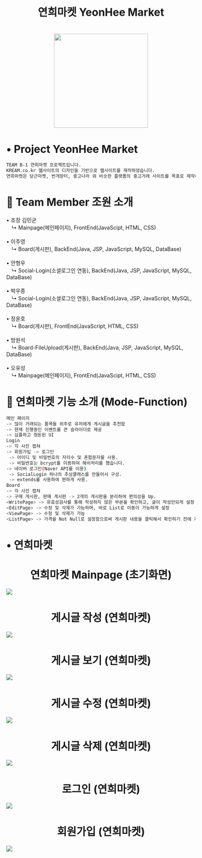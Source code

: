 <h1 align="center"> 연희마켓 YeonHee Market </h1>
<h1 align="center"> <img src="https://user-images.githubusercontent.com/86515946/144834647-f880f7ee-8035-43bb-ae3b-931bedcda581.png" width="250px" > </h1>

# • Project YeonHee Market 
```sh
TEAM B-1 연희마켓 프로젝트입니다.
KREAM.co.kr 웹사이트의 디자인을 기반으로 웹사이트를 제작하였습니다.
연희마켓은 당근마켓, 번개장터, 중고나라 와 비슷한 플랫폼의 중고거래 사이트를 목표로 제작하였습니다.
```

# 🔔 Team Member 조원 소개
• 조장 김민균 <br>
　↳ Mainpage(메인페이지), FrontEnd(JavaScipt, HTML, CSS)<br>
 <br>
• 이주영 <br>
　↳ Board(게시판), BackEnd(Java, JSP, JavaScript, MySQL, DataBase)<br>
 <br>
• 안형우 <br>
　↳ Social-Login(소셜로그인 연동), BackEnd(Java, JSP, JavaScript, MySQL, DataBase)<br>
 <br>
• 박우종 <br>
　↳ Social-Login(소셜로그인 연동), BackEnd(Java, JSP, JavaScript, MySQL, DataBase)<br>
 <br>
• 정윤호 <br>
　↳ Board(게시판), FrontEnd(JavaScript, HTML, CSS)<br>
 <br>
• 방원석 <br>
　↳ Board-FileUpload(게시판), BackEnd(Java, JSP, JavaScript, MySQL, DataBase)<br>
 <br>
• 오유성 <br>
　↳ Mainpage(메인페이지), FrontEnd(JavaScipt, HTML, CSS)
 
# 📎 연희마켓 기능 소개 (Mode-Function)
```sh
메인 페이지
-> 많이 거래되는 품목들 위주로 유저에게 게시글을 추천함 
-> 현재 진행중인 이벤트를 큰 슬라이더로 제공
-> 심플하고 정돈된 UI 
Login
-> 각 사진 캡쳐 
-> 회원가입 -> 로그인
 -> 아이디 및 비밀번호의 자리수 및 혼합문자를 사용.
 -> 비밀번호는 bcrypt를 이용하여 해쉬처리를 했습니다.
-> 네이버 로그인(Naver API를 이용)
 -> SocialLogin 하나의 추상클래스를 만들어서 구성.
 -> extends를 사용하여 편하게 사용.
Board
-> 각 사진 캡쳐 
-> 구매 게시판, 판매 게시판 -> 2개의 게시판을 분리하여 편의성을 Up.
<WritePage> -> 유효성검사를 통해 작성하지 않은 부분을 확인하고, 글이 작성안되게 설정
<EditPage> -> 수정 및 삭제가 가능하며, 바로 List로 이동이 가능하게 설정
<ViewPage> -> 수정 및 삭제가 가능
<ListPage> -> 가격을 Not Null로 설정함으로써 게시판 내용을 클릭해서 확인하기 전에 가격을 확인 가능.
```

# • 연희마켓
<h1 align="center"> 연희마켓 Mainpage (초기화면) </h1>
<img src="https://user-images.githubusercontent.com/86515946/144835923-070edc67-1793-4781-b10c-9e8eeab27040.png">

<h1 align="center"> 게시글 작성 (연희마켓) </h1>
<img src="https://user-images.githubusercontent.com/86515946/144848010-47ff0b4b-e901-4446-9220-a572bb5deaa2.png">

<h1 align="center"> 게시글 보기 (연희마켓) </h1>
<img src="https://user-images.githubusercontent.com/86515946/144848227-34979b74-a1bd-4d60-b1d9-1fb12a3f795e.png">

<h1 align="center"> 게시글 수정 (연희마켓) </h1>
<img src="https://user-images.githubusercontent.com/86515946/144848413-f1dc9d10-e882-44ec-97ba-a84fdaf7216d.png">

<h1 align="center"> 게시글 삭제 (연희마켓) </h1>
<img src="https://user-images.githubusercontent.com/86515946/144848691-4d2696dd-10bf-45b4-950f-037334d93fb8.png">

<h1 align="center"> 로그인 (연희마켓) </h1>
<img src="https://user-images.githubusercontent.com/86515946/144899726-fea401c0-67a4-4d97-9444-166e7d9a688e.png">

<h1 align="center"> 회원가입 (연희마켓) </h1>
<img src="https://user-images.githubusercontent.com/86515946/144901302-9d4ab635-752f-46d4-869a-762acbc9f21b.png">

